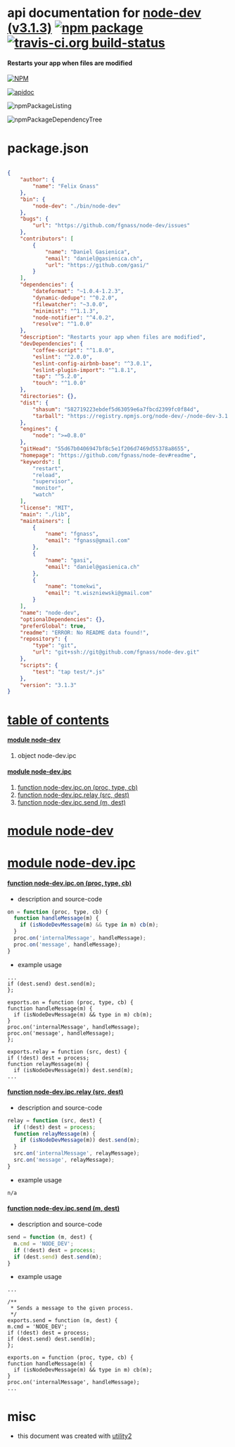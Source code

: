 # api documentation for  [node-dev (v3.1.3)](https://github.com/fgnass/node-dev#readme)  [![npm package](https://img.shields.io/npm/v/npmdoc-node-dev.svg?style=flat-square)](https://www.npmjs.org/package/npmdoc-node-dev) [![travis-ci.org build-status](https://api.travis-ci.org/npmdoc/node-npmdoc-node-dev.svg)](https://travis-ci.org/npmdoc/node-npmdoc-node-dev)
#### Restarts your app when files are modified

[![NPM](https://nodei.co/npm/node-dev.png?downloads=true)](https://www.npmjs.com/package/node-dev)

[![apidoc](https://npmdoc.github.io/node-npmdoc-node-dev/build/screenCapture.buildNpmdoc.browser._2Fhome_2Ftravis_2Fbuild_2Fnpmdoc_2Fnode-npmdoc-node-dev_2Ftmp_2Fbuild_2Fapidoc.html.png)](https://npmdoc.github.io/node-npmdoc-node-dev/build..beta..travis-ci.org/apidoc.html)

![npmPackageListing](https://npmdoc.github.io/node-npmdoc-node-dev/build/screenCapture.npmPackageListing.svg)

![npmPackageDependencyTree](https://npmdoc.github.io/node-npmdoc-node-dev/build/screenCapture.npmPackageDependencyTree.svg)



# package.json

```json

{
    "author": {
        "name": "Felix Gnass"
    },
    "bin": {
        "node-dev": "./bin/node-dev"
    },
    "bugs": {
        "url": "https://github.com/fgnass/node-dev/issues"
    },
    "contributors": [
        {
            "name": "Daniel Gasienica",
            "email": "daniel@gasienica.ch",
            "url": "https://github.com/gasi/"
        }
    ],
    "dependencies": {
        "dateformat": "~1.0.4-1.2.3",
        "dynamic-dedupe": "^0.2.0",
        "filewatcher": "~3.0.0",
        "minimist": "^1.1.3",
        "node-notifier": "^4.0.2",
        "resolve": "^1.0.0"
    },
    "description": "Restarts your app when files are modified",
    "devDependencies": {
        "coffee-script": "^1.8.0",
        "eslint": "^2.0.0",
        "eslint-config-airbnb-base": "^3.0.1",
        "eslint-plugin-import": "^1.8.1",
        "tap": "^5.2.0",
        "touch": "^1.0.0"
    },
    "directories": {},
    "dist": {
        "shasum": "582719223ebdef5d63059e6a7fbcd2399fc0f84d",
        "tarball": "https://registry.npmjs.org/node-dev/-/node-dev-3.1.3.tgz"
    },
    "engines": {
        "node": ">=0.8.0"
    },
    "gitHead": "55d67b0406947bf8c5e1f206d7469d55378a8655",
    "homepage": "https://github.com/fgnass/node-dev#readme",
    "keywords": [
        "restart",
        "reload",
        "supervisor",
        "monitor",
        "watch"
    ],
    "license": "MIT",
    "main": "./lib",
    "maintainers": [
        {
            "name": "fgnass",
            "email": "fgnass@gmail.com"
        },
        {
            "name": "gasi",
            "email": "daniel@gasienica.ch"
        },
        {
            "name": "tomekwi",
            "email": "t.wiszniewski@gmail.com"
        }
    ],
    "name": "node-dev",
    "optionalDependencies": {},
    "preferGlobal": true,
    "readme": "ERROR: No README data found!",
    "repository": {
        "type": "git",
        "url": "git+ssh://git@github.com/fgnass/node-dev.git"
    },
    "scripts": {
        "test": "tap test/*.js"
    },
    "version": "3.1.3"
}
```



# <a name="apidoc.tableOfContents"></a>[table of contents](#apidoc.tableOfContents)

#### [module node-dev](#apidoc.module.node-dev)
1.  object <span class="apidocSignatureSpan">node-dev.</span>ipc

#### [module node-dev.ipc](#apidoc.module.node-dev.ipc)
1.  [function <span class="apidocSignatureSpan">node-dev.ipc.</span>on (proc, type, cb)](#apidoc.element.node-dev.ipc.on)
1.  [function <span class="apidocSignatureSpan">node-dev.ipc.</span>relay (src, dest)](#apidoc.element.node-dev.ipc.relay)
1.  [function <span class="apidocSignatureSpan">node-dev.ipc.</span>send (m, dest)](#apidoc.element.node-dev.ipc.send)



# <a name="apidoc.module.node-dev"></a>[module node-dev](#apidoc.module.node-dev)



# <a name="apidoc.module.node-dev.ipc"></a>[module node-dev.ipc](#apidoc.module.node-dev.ipc)

#### <a name="apidoc.element.node-dev.ipc.on"></a>[function <span class="apidocSignatureSpan">node-dev.ipc.</span>on (proc, type, cb)](#apidoc.element.node-dev.ipc.on)
- description and source-code
```javascript
on = function (proc, type, cb) {
  function handleMessage(m) {
    if (isNodeDevMessage(m) && type in m) cb(m);
  }
  proc.on('internalMessage', handleMessage);
  proc.on('message', handleMessage);
}
```
- example usage
```shell
...
if (dest.send) dest.send(m);
};

exports.on = function (proc, type, cb) {
function handleMessage(m) {
  if (isNodeDevMessage(m) && type in m) cb(m);
}
proc.on('internalMessage', handleMessage);
proc.on('message', handleMessage);
};

exports.relay = function (src, dest) {
if (!dest) dest = process;
function relayMessage(m) {
  if (isNodeDevMessage(m)) dest.send(m);
...
```

#### <a name="apidoc.element.node-dev.ipc.relay"></a>[function <span class="apidocSignatureSpan">node-dev.ipc.</span>relay (src, dest)](#apidoc.element.node-dev.ipc.relay)
- description and source-code
```javascript
relay = function (src, dest) {
  if (!dest) dest = process;
  function relayMessage(m) {
    if (isNodeDevMessage(m)) dest.send(m);
  }
  src.on('internalMessage', relayMessage);
  src.on('message', relayMessage);
}
```
- example usage
```shell
n/a
```

#### <a name="apidoc.element.node-dev.ipc.send"></a>[function <span class="apidocSignatureSpan">node-dev.ipc.</span>send (m, dest)](#apidoc.element.node-dev.ipc.send)
- description and source-code
```javascript
send = function (m, dest) {
  m.cmd = 'NODE_DEV';
  if (!dest) dest = process;
  if (dest.send) dest.send(m);
}
```
- example usage
```shell
...

/**
 * Sends a message to the given process.
 */
exports.send = function (m, dest) {
m.cmd = 'NODE_DEV';
if (!dest) dest = process;
if (dest.send) dest.send(m);
};

exports.on = function (proc, type, cb) {
function handleMessage(m) {
  if (isNodeDevMessage(m) && type in m) cb(m);
}
proc.on('internalMessage', handleMessage);
...
```



# misc
- this document was created with [utility2](https://github.com/kaizhu256/node-utility2)
